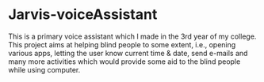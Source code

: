 # Jarvis-voiceAssistant
This is a primary voice assistant which I made in the 3rd year of my college. This project aims at helping blind people to some extent, i.e., opening various apps, letting the user know current time &amp; date, send e-mails and many more activities which would provide some aid to the blind people while using computer.
